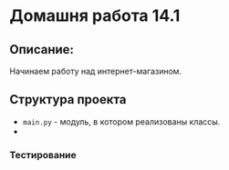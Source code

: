 # Домашня работа 14.1


## Описание:
Начинаем работу над интернет-магазином.


## Структура проекта
* `main.py` - модуль, в котором реализованы классы.
* 


### Тестирование